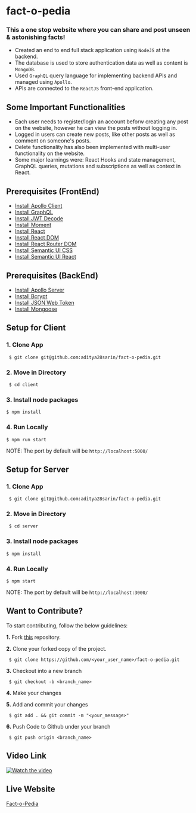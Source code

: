 # fact-o-pedia

### This a one stop website where you can share and post unseen & astonishing facts!

- Created an end to end full stack application using `NodeJS` at the backend. 
- The database is used to store authentication data as well as content is `MongoDB`.
- Used `GraphQL` query language for implementing backend APIs and managed using `Apollo`.
- APIs are connected to the `ReactJS` front-end application.

## Some Important Functionalities
- Each user needs to register/login an account beforw creating any post on the website, however he can view the posts without logging in.
- Logged in users can create new posts, like other posts as well as comment on someone's posts.
- Delete functionality has also been implemented with multi-user functionality on the website.
- Some major learnings were: React Hooks and state management, GraphQL queries, mutations and subscriptions as well as context in React.



## Prerequisites (FrontEnd)

* [Install Apollo Client](https://www.npmjs.com/package/@apollo/client)
* [Install GraphQL](https://www.npmjs.com/package/graphql)
* [Install JWT Decode](https://www.npmjs.com/package/jwt-decode)
* [Install Moment](https://www.npmjs.com/package/moment)
* [Install React](https://www.npmjs.com/package/react)
* [Install React DOM](https://www.npmjs.com/package/react-dom)
* [Install React Router DOM](https://www.npmjs.com/package/react-router-dom)
* [Install Semantic UI CSS](https://www.npmjs.com/package/semantic-ui-css)
* [Install Semantic UI React](https://www.npmjs.com/search?q=semantic-ui-react)



## Prerequisites (BackEnd)

* [Install Apollo Server](https://www.npmjs.com/package/apollo-server)
* [Install Bcrypt](https://www.npmjs.com/package/bcryptjs)
* [Install JSON Web Token](https://www.npmjs.com/package/jsonwebtoken)
* [Install Mongoose](https://www.npmjs.com/package/mongoose)


## Setup for Client

  ### 1. Clone App
  
 
     $ git clone git@github.com:aditya28sarin/fact-o-pedia.git
 
    
 ### 2. Move in Directory
  
     $ cd client
   
    
 ### 3. Install node packages
   ```
   $ npm install 
  ```
  
   ### 4. Run Locally 
   ```
   $ npm run start  
  ```
  NOTE: The port by default will be ```http://localhost:5000/```
  
  
  ## Setup for Server

  ### 1. Clone App
  
 
     $ git clone git@github.com:aditya28sarin/fact-o-pedia.git
 
    
 ### 2. Move in Directory
  
     $ cd server
   
    
 ### 3. Install node packages
   ```
   $ npm install 
  ```
  
   ### 4. Run Locally 
   ```
   $ npm start  
  ```
  NOTE: The port by default will be ```http://localhost:3000/```
  
  
  
  
  
## Want to Contribute?

To start contributing, follow the below guidelines: 

**1.**  Fork [this](git@github.com:aditya28sarin/fact-o-pedia.git) repository.

**2.**  Clone your forked copy of the project.

     $ git clone https://github.com/<your_user_name>/fact-o-pedia.git

     
**3.** Checkout into a new branch 

     $ git checkout -b <branch_name>

**4.** Make your changes

**5.** Add and commit your changes

     $ git add . && git commit -m "<your_message>"
     
**6.** Push Code to Github under your branch 

     $ git push origin <branch_name>   


## Video Link 


  [![Watch the video](https://img.youtube.com/vi/GmlaqiVSDcI/0.jpg)](https://www.youtube.com/watch?v=7EAICpQQk2A)
  

## Live Website 

<a href="https://factopedia.netlify.app/">Fact-o-Pedia</a>


